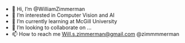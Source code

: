 - 👋 Hi, I’m @WilliamZimmerman
- 👀 I’m interested in Computer Vision and AI
- 🌱 I’m currently learning at McGill University
- 💞️ I’m looking to collaborate on ...
- 📫 How to reach me Will.s.zimmerman@gmail.com @zimmmmerman

<!---
WilliamZimmerman/WilliamZimmerman is a ✨ special ✨ repository because its `README.md` (this file) appears on your GitHub profile.
You can click the Preview link to take a look at your changes.
--->
